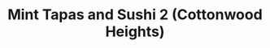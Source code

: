 ---
layout: place
title: "Mint Tapas and Sushi 2 (Cottonwood Heights)"
permalink: /utah/holladay/mint-tapas-and-sushi-2-cottonwood-heights.html
stateAbbr: UT
stateName: Utah
cityName: Holladay
seo:
  name: "Mint Tapas and Sushi 2 (Cottonwood Heights)"
  type: Restaurant
  links: null
description: "Mint Tapas and Sushi 2 (Cottonwood Heights) serves delicious sushi in Holladay, Utah. Try fresh Japanese dishes for a great dining experience. "
place_id: ChIJqWMmvR1jUocREYyiBvHS1k0
photos:
  - name: >-
      places/ChIJqWMmvR1jUocREYyiBvHS1k0/photos/AeeoHcLNpNim9C3FK_HYpT2WB3IwHSi-39b6UbE3pJWmCYp8cvHhocb1ocRSrQGp4A2y-GRDOaz5sTkW-k5jdVUa_J2RYl7A2ovNo5L29fcn9W66VPSmAkyJF-Dz3cSO-z80J1JuBGWhEcPyOrgKTHGLRInyjG_EXU1yDNQduiyQ_S7DGydWicvxVvSzXgSHkxQJn8vJ7Tr6V6ieu_kILbMJoMFh7lpzwHRD2DeYlrZ-uB4l-E3uKEhkhc1WmSqPRc-j2JytovMl5TyQJHdOfTeVLdBCxNTF3NWpezsSkNiCya0HLg
    widthPx: 4032
    heightPx: 3024
    authorAttributions:
      - displayName: Mint Tapas and Sushi 2 (Cottonwood Heights)
        uri: https://maps.google.com/maps/contrib/108014099567313467760
        photoUri: >-
          https://lh3.googleusercontent.com/a-/ALV-UjWSRlmyrJg3GbtZQaMoWCdWAyYR4GyzoZrQRy11u36bnt93-_I=s100-p-k-no-mo
    flagContentUri: >-
      https://www.google.com/local/imagery/report/?cb_client=maps_api_places.places_api&image_key=!1e10!2sAF1QipPSl0dCVamI2NIQ1zhcDcrMVQoxUI_aC13zFjfl&hl=en-US
    googleMapsUri: >-
      https://www.google.com/maps/place//data=!3m4!1e2!3m2!1sAF1QipPSl0dCVamI2NIQ1zhcDcrMVQoxUI_aC13zFjfl!2e10!4m2!3m1!1s0x8752631dbd2663a9:0x4dd6d2f106a28c11
  - name: >-
      places/ChIJqWMmvR1jUocREYyiBvHS1k0/photos/AeeoHcIX7foUUAu_zF-0ngImK9JhBCYD_OkZ5jGpjtVVCEPvrO5s-Dq73aNDRklW8NOY3q8HlV-w6S9cXT1nO8i4FKVV3yphYMpW952ea5hpdj7c5mdLWJoU4FEnqyUx_gI9O2LvV9A9LeLn48ofDZvyS7EaNhf48wZialHvqQ4y3KVtQCBvMNAFmRGYzEm3mP9he7Aq9UiHRU2-07bjEYb-LUrSwKjmczcdzgXiauV4HMPnn4wO_TTHTDC8VRMAc8IJc4Gz9u-HfhQyVNdqHPQTmP99LrrCzpSMx-IKGkfPnxfo8A
    widthPx: 1280
    heightPx: 960
    authorAttributions:
      - displayName: Mint Tapas and Sushi 2 (Cottonwood Heights)
        uri: https://maps.google.com/maps/contrib/108014099567313467760
        photoUri: >-
          https://lh3.googleusercontent.com/a-/ALV-UjWSRlmyrJg3GbtZQaMoWCdWAyYR4GyzoZrQRy11u36bnt93-_I=s100-p-k-no-mo
    flagContentUri: >-
      https://www.google.com/local/imagery/report/?cb_client=maps_api_places.places_api&image_key=!1e10!2sAF1QipPRhzjJlf1Bdp76Qe4cC26yCPxfwEly57n1IzLe&hl=en-US
    googleMapsUri: >-
      https://www.google.com/maps/place//data=!3m4!1e2!3m2!1sAF1QipPRhzjJlf1Bdp76Qe4cC26yCPxfwEly57n1IzLe!2e10!4m2!3m1!1s0x8752631dbd2663a9:0x4dd6d2f106a28c11
  - name: >-
      places/ChIJqWMmvR1jUocREYyiBvHS1k0/photos/AeeoHcIFjTsbLniossw3fjTf0NoCR8-STVv5xdyStF8LL03sDHUUYJXxPIfyOleA7_GaydI6QVn9sUnkFFjUk09zS0rtJ92ZxPGlbfdA9aG_5uVdEW3kPgb0q7Rz5hT0NeEFrF0h1iYS_9ib1g8JJnhCyvCGprEy7BxvDBCw1f5654ZVLdbg-D53J6oleNmGxF6r0NsyzL0tkh_agPvi56qMBgqMMMjKH2uF0T3H0SZ_0E9va8r2Ld7_xxl790EECWnDBXeyrauJ-3xEX5TIkDVcyNwaRqfjY6Pjx_24ZTJ9YCJgbw
    widthPx: 4800
    heightPx: 3201
    authorAttributions:
      - displayName: Mint Tapas and Sushi 2 (Cottonwood Heights)
        uri: https://maps.google.com/maps/contrib/108014099567313467760
        photoUri: >-
          https://lh3.googleusercontent.com/a-/ALV-UjWSRlmyrJg3GbtZQaMoWCdWAyYR4GyzoZrQRy11u36bnt93-_I=s100-p-k-no-mo
    flagContentUri: >-
      https://www.google.com/local/imagery/report/?cb_client=maps_api_places.places_api&image_key=!1e10!2sAF1QipMkJSWBP77Fp70_dMbtJtbhKQ9eVJ52VxsKp3V2&hl=en-US
    googleMapsUri: >-
      https://www.google.com/maps/place//data=!3m4!1e2!3m2!1sAF1QipMkJSWBP77Fp70_dMbtJtbhKQ9eVJ52VxsKp3V2!2e10!4m2!3m1!1s0x8752631dbd2663a9:0x4dd6d2f106a28c11
  - name: >-
      places/ChIJqWMmvR1jUocREYyiBvHS1k0/photos/AeeoHcIUvkPQdN6iMeWbXC04XZH66zElM0K5GXE496sRLAuZ3TVs3GtZ-ci-gHOEzSmo9XBXd0h95JGriTlnmcCPg5bLLIe2HqNQnF4birfT7nyjCbYvscpgYC8G-T2v59Hv5lCTN6E4e82M6GtGE4zBHd_FQz6d4kWfB0CoKFMoQp-JsuWzwoyuNIQvOwDSOsVFQ2YOV4E9zFs0t2cFJt3t0o_-U-zaQkcNsmAUMu9pJ6kJDn2dQGC0UdwRASLPkusPIMvaTLDv3D1_KTj4Vfc5icdWPnifB93f_uFWO9i09eEdag
    widthPx: 4800
    heightPx: 3201
    authorAttributions:
      - displayName: Mint Tapas and Sushi 2 (Cottonwood Heights)
        uri: https://maps.google.com/maps/contrib/108014099567313467760
        photoUri: >-
          https://lh3.googleusercontent.com/a-/ALV-UjWSRlmyrJg3GbtZQaMoWCdWAyYR4GyzoZrQRy11u36bnt93-_I=s100-p-k-no-mo
    flagContentUri: >-
      https://www.google.com/local/imagery/report/?cb_client=maps_api_places.places_api&image_key=!1e10!2sAF1QipO9K_PrKZTWc7Vh2iRcyL1Oe88Ipc2ZfiWEqVmr&hl=en-US
    googleMapsUri: >-
      https://www.google.com/maps/place//data=!3m4!1e2!3m2!1sAF1QipO9K_PrKZTWc7Vh2iRcyL1Oe88Ipc2ZfiWEqVmr!2e10!4m2!3m1!1s0x8752631dbd2663a9:0x4dd6d2f106a28c11
  - name: >-
      places/ChIJqWMmvR1jUocREYyiBvHS1k0/photos/AeeoHcJOmaO2X2C1wn7zGV4dHS8M3hgnOQ3IXgiRi0AEX-9SesE_75O3xCkbY3yAXwEB-A-t80zYE33MuEz0Gw0n7-W_zXWw7fB7lCzSYhZKuHu2EeIqXmEyEuaQJHfU35zzfB1-eJ3aoYbF-iqyucLIpOfP8tmcBCosOPHfoNuFw4wDGhY3rTmZ7EV1FO9I0Nt8_RSHteqn8JA0EfPRT2Qzibk3zEyq-cI76xgQLP3VtH8AI80eBBmleH1yrjcByVl2L4hqQgzfcOt3Elr88CMQ_BQ938q74c9clJoDfHSLYcy8IQ
    widthPx: 4800
    heightPx: 3201
    authorAttributions:
      - displayName: Mint Tapas and Sushi 2 (Cottonwood Heights)
        uri: https://maps.google.com/maps/contrib/108014099567313467760
        photoUri: >-
          https://lh3.googleusercontent.com/a-/ALV-UjWSRlmyrJg3GbtZQaMoWCdWAyYR4GyzoZrQRy11u36bnt93-_I=s100-p-k-no-mo
    flagContentUri: >-
      https://www.google.com/local/imagery/report/?cb_client=maps_api_places.places_api&image_key=!1e10!2sAF1QipNBuSezRjPZmg3U27xwBQ0DREmAMALhg8eFqt9l&hl=en-US
    googleMapsUri: >-
      https://www.google.com/maps/place//data=!3m4!1e2!3m2!1sAF1QipNBuSezRjPZmg3U27xwBQ0DREmAMALhg8eFqt9l!2e10!4m2!3m1!1s0x8752631dbd2663a9:0x4dd6d2f106a28c11
  - name: >-
      places/ChIJqWMmvR1jUocREYyiBvHS1k0/photos/AeeoHcIYoyO-9e7qmuc3IZvAEpnQHoG_UFm643b18FPcOhyUQyMNibvYXqsdzanWA3gHGMBea8l8z8pL7tMqkpsZyt5TtOC81DwzGY0wZdu4hJZ6VIxCdRvnPo-nPeQd-XBxRnfXEGTnsxlDjXg0g6c7-TaaTJQUadCuOxGX_-wD4C9SlgbwriY7D5vZWQEwWn9Z8r9R4jl5MSNx6UjJLH71w34sgovoPKC97VsjkZH8KwYeu3iaVqK1XqpljtrEV0lVxtpG6_oipFxfBDPV46Rd5Wp_X8Yg4gbcurvKBFkQcwwlkQ
    widthPx: 4800
    heightPx: 3201
    authorAttributions:
      - displayName: Mint Tapas and Sushi 2 (Cottonwood Heights)
        uri: https://maps.google.com/maps/contrib/108014099567313467760
        photoUri: >-
          https://lh3.googleusercontent.com/a-/ALV-UjWSRlmyrJg3GbtZQaMoWCdWAyYR4GyzoZrQRy11u36bnt93-_I=s100-p-k-no-mo
    flagContentUri: >-
      https://www.google.com/local/imagery/report/?cb_client=maps_api_places.places_api&image_key=!1e10!2sAF1QipOP4mGrTn5SJOLKKYHkICLe090LCyKEyfvxVfoL&hl=en-US
    googleMapsUri: >-
      https://www.google.com/maps/place//data=!3m4!1e2!3m2!1sAF1QipOP4mGrTn5SJOLKKYHkICLe090LCyKEyfvxVfoL!2e10!4m2!3m1!1s0x8752631dbd2663a9:0x4dd6d2f106a28c11
  - name: >-
      places/ChIJqWMmvR1jUocREYyiBvHS1k0/photos/AeeoHcLmKePPjd1UfPag-PfoZmSRp7w7rOIIC1Md7hxfakK5P6Gsn0svGKFBcY_uPrYP_j-oAHsBz52biiNsFFyLyyYzhgTkRyAGF-zYkKc9bggKdTd8NuPkL5Votc-JnXYdg9JNfy27u4hSpuTKz7UugmbJxTlK0GRuDbElfQJ8t8t3MbdWqYIBDgl7DbJcnNHluuhC_u0c4XxMOxjcz-AZ-qTlRpDVaHSb_WwZbQi_fK7W40gaN5D8c-5tArsjhRy2lnoV-WZ5rzaclBSwzS8DqJGBZMpCtC9BWcf4e2PPPje57A
    widthPx: 1019
    heightPx: 1280
    authorAttributions:
      - displayName: Mint Tapas and Sushi 2 (Cottonwood Heights)
        uri: https://maps.google.com/maps/contrib/108014099567313467760
        photoUri: >-
          https://lh3.googleusercontent.com/a-/ALV-UjWSRlmyrJg3GbtZQaMoWCdWAyYR4GyzoZrQRy11u36bnt93-_I=s100-p-k-no-mo
    flagContentUri: >-
      https://www.google.com/local/imagery/report/?cb_client=maps_api_places.places_api&image_key=!1e10!2sAF1QipPqNfRWPCILfd-9OqO2lKwynwbvwLxTtfa7hyME&hl=en-US
    googleMapsUri: >-
      https://www.google.com/maps/place//data=!3m4!1e2!3m2!1sAF1QipPqNfRWPCILfd-9OqO2lKwynwbvwLxTtfa7hyME!2e10!4m2!3m1!1s0x8752631dbd2663a9:0x4dd6d2f106a28c11
  - name: >-
      places/ChIJqWMmvR1jUocREYyiBvHS1k0/photos/AeeoHcIII9hr4kKbGLwaSndtFi9rke-4DNu9gl5fMrbn8znhWYCuyJkfmqgBJG2mqmeYLib8ultUqGaa7H1MGSwAxAbh_u3IMDRV5NQiAQ47jCVd16odR6IHbp4y8v7kAWxNRl94bdb21Gl1oTNMk1MWVrE9xlfDXKuOCbB1YjYFu8CpN7P-Awleb9S0bqSOXePSFXPBM7hAwQAymIxQvfvew0fm3QiLT400u4RJ41gCDpbSDEeb4bJKlfd9vQSmjNKm8YkN_Hqxe-O39pywyud3isjeBwegLq9OvQ4muzHOsC6J2Q
    widthPx: 4800
    heightPx: 3201
    authorAttributions:
      - displayName: Mint Tapas and Sushi 2 (Cottonwood Heights)
        uri: https://maps.google.com/maps/contrib/108014099567313467760
        photoUri: >-
          https://lh3.googleusercontent.com/a-/ALV-UjWSRlmyrJg3GbtZQaMoWCdWAyYR4GyzoZrQRy11u36bnt93-_I=s100-p-k-no-mo
    flagContentUri: >-
      https://www.google.com/local/imagery/report/?cb_client=maps_api_places.places_api&image_key=!1e10!2sAF1QipPGh2wPsjTd5o57ip2Fq_Xui9DmLhT8WnBtRdaY&hl=en-US
    googleMapsUri: >-
      https://www.google.com/maps/place//data=!3m4!1e2!3m2!1sAF1QipPGh2wPsjTd5o57ip2Fq_Xui9DmLhT8WnBtRdaY!2e10!4m2!3m1!1s0x8752631dbd2663a9:0x4dd6d2f106a28c11
  - name: >-
      places/ChIJqWMmvR1jUocREYyiBvHS1k0/photos/AeeoHcKO4CVot9I9OYXr5HhKNzGJEaSPU2LRvD5Ezv-H2GD_Gc_0mb36kL8_RIgatgfATGtMsZrvWbeZueeQcikyyOhM1P9tH2mAlSp1A2w2yJ8sDNrShrGxzDLUkDX41lfqsx8eKbTAQd1t7UdDOo5A341_nzvPtKILuONhM3QNEj4on6aIrB-_44Fkf1LmRUdndXx2qi5lhUuyRssharB-PaDDTES4PVUeOgKmordLketmo_SDS31vT-QZ2968-nL0kzwQJMqfoWTmOzKGnvO5RWKy5dxl2LqDNkZ56yoVZ84f4Q
    widthPx: 4800
    heightPx: 3600
    authorAttributions:
      - displayName: Mint Tapas and Sushi 2 (Cottonwood Heights)
        uri: https://maps.google.com/maps/contrib/108014099567313467760
        photoUri: >-
          https://lh3.googleusercontent.com/a-/ALV-UjWSRlmyrJg3GbtZQaMoWCdWAyYR4GyzoZrQRy11u36bnt93-_I=s100-p-k-no-mo
    flagContentUri: >-
      https://www.google.com/local/imagery/report/?cb_client=maps_api_places.places_api&image_key=!1e10!2sAF1QipMzmI5uwL5QrYWgz0C42EuArAI2ywVtPrVpQitQ&hl=en-US
    googleMapsUri: >-
      https://www.google.com/maps/place//data=!3m4!1e2!3m2!1sAF1QipMzmI5uwL5QrYWgz0C42EuArAI2ywVtPrVpQitQ!2e10!4m2!3m1!1s0x8752631dbd2663a9:0x4dd6d2f106a28c11
  - name: >-
      places/ChIJqWMmvR1jUocREYyiBvHS1k0/photos/AeeoHcIXg9UekbgpOfo3MDHNJeaJBXzdv_BMoYeyYi0J6vx2JMGZWMtpylceWulVnBgrFQz-pv2tutD2CPFWuSgE9Hm3QmmsOubwCiLqeUBib5GU__Yf3UwzxdHERLEBXhJiBxvcqERiesHpKO0GFthwIF9bICDWq0aybj9KAvSk6C1HbM00q734WfXfSU6C-8IglnvoaSH7uek8LF3aV5AdxtPk_y2-6kk5TpA2kqHCWv8JUxRxTeIwiwiE2xu4gdRylm4sMjifdFADwBXHtkf6rZHpmmIkPBp1PmKCU1J5coq9Ig8-xLnWjuffsKDA76LvpK1rNTcIKmUX-mS3HrhjkPNm-uaxGcVFZ_ewJDCzgghZpPSWS6uiipo23WqE9VBKpyVWCq_Z0OwcbuA8WiMXPbGQ33CnQbB1g_sdq-OWJRsvjbSn
    widthPx: 4000
    heightPx: 3000
    authorAttributions:
      - displayName: Eli Casper
        uri: https://maps.google.com/maps/contrib/114301965369883969507
        photoUri: >-
          https://lh3.googleusercontent.com/a-/ALV-UjVnyyBYhfWj4EwtYS-BAC0E18UTu9y7ga7BJoVWwcOaycdhVis=s100-p-k-no-mo
    flagContentUri: >-
      https://www.google.com/local/imagery/report/?cb_client=maps_api_places.places_api&image_key=!1e10!2sCIHM0ogKEICAgID50tep7gE&hl=en-US
    googleMapsUri: >-
      https://www.google.com/maps/place//data=!3m4!1e2!3m2!1sCIHM0ogKEICAgID50tep7gE!2e10!4m2!3m1!1s0x8752631dbd2663a9:0x4dd6d2f106a28c11
address: 3158 E 6200 S Ste B, Holladay, UT 84121, USA
street: 3158 E 6200 S Ste B
city: Holladay
state: UT
zip: '84121'
country: USA
neighborhood: null
latitude: '40.635059'
longitude: '-111.803804'
accessibility_options:
  wheelchairAccessibleParking: true
  wheelchairAccessibleEntrance: true
  wheelchairAccessibleRestroom: true
  wheelchairAccessibleSeating: true
business_status: OPERATIONAL
name: Mint Tapas and Sushi 2 (Cottonwood Heights)
google_maps_links:
  directionsUri: >-
    https://www.google.com/maps/dir//''/data=!4m7!4m6!1m1!4e2!1m2!1m1!1s0x8752631dbd2663a9:0x4dd6d2f106a28c11!3e0
  placeUri: https://maps.google.com/?cid=5608902318576798737
  writeAReviewUri: >-
    https://www.google.com/maps/place//data=!4m3!3m2!1s0x8752631dbd2663a9:0x4dd6d2f106a28c11!12e1
  reviewsUri: >-
    https://www.google.com/maps/place//data=!4m4!3m3!1s0x8752631dbd2663a9:0x4dd6d2f106a28c11!9m1!1b1
  photosUri: >-
    https://www.google.com/maps/place//data=!4m3!3m2!1s0x8752631dbd2663a9:0x4dd6d2f106a28c11!10e5
primary_type: Restaurant
opening_hours:
  regular: null
  current: null
secondary_opening_hours:
  regular:
    weekdayDescriptions: null
    type: null
  current:
    weekdayDescriptions: null
    type: null
phone: null
price_level: null
price_range: null
rating: null
rating_count: 0
website: null
reviews: null
parking_options: null
payment_options: null
allow_dogs: null
curbside_pickup: null
delivery: null
dine_in: null
good_for_children: null
good_for_groups: null
good_for_sports: null
live_music: null
menu_for_children: null
outdoor_seating: null
reservable: null
restroom: null
serves_beer: null
serves_breakfast: null
serves_brunch: null
serves_cocktails: null
serves_coffee: null
serves_dinner: null
serves_dessert: null
serves_lunch: null
serves_vegetarian_food: null
serves_wine: null
takeout: null
update_category: essentials
summary: null

---
